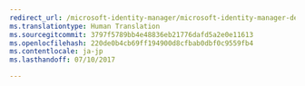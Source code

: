```yaml
---
redirect_url: /microsoft-identity-manager/microsoft-identity-manager-deploy
ms.translationtype: Human Translation
ms.sourcegitcommit: 3797f5789bb4e48836eb21776dafd5a2e0e11613
ms.openlocfilehash: 220de0b4cb69ff194900d8cfbab0dbf0c9559fb4
ms.contentlocale: ja-jp
ms.lasthandoff: 07/10/2017

---
```


